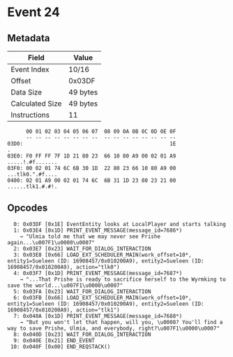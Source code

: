 # Event 24

## Metadata

| Field           | Value    |
|-----------------|----------|
| Event Index     | 10/16    |
| Offset          | 0x03DF   |
| Data Size       | 49 bytes |
| Calculated Size | 49 bytes |
| Instructions    | 11       |

```
      00 01 02 03 04 05 06 07  08 09 0A 0B 0C 0D 0E 0F
      -- -- -- -- -- -- -- --  -- -- -- -- -- -- -- --
03D0:                                               1E                 .
03E0: F0 FF FF 7F 1D 21 80 23  66 10 80 A9 00 02 01 A9  .....!.#f.......
03F0: 00 02 01 74 6C 6B 30 1D  22 80 23 66 10 80 A9 00  ...tlk0.".#f....
0400: 02 01 A9 00 02 01 74 6C  6B 31 1D 23 80 23 21 00  ......tlk1.#.#!.
```

## Opcodes

```
  0: 0x03DF [0x1E] EventEntity looks at LocalPlayer and starts talking
  1: 0x03E4 [0x1D] PRINT_EVENT_MESSAGE(message_id=7686*)
    → "Ulmia told me that we may never see Prishe again...\u007F1\u0000\u0007"
  2: 0x03E7 [0x23] WAIT_FOR_DIALOG_INTERACTION
  3: 0x03E8 [0x66] LOAD_EXT_SCHEDULER_MAIN(work_offset=10*, entity1=Sueleen (ID: 16908457/0x010200A9), entity2=Sueleen (ID: 16908457/0x010200A9), action="tlk0")
  4: 0x03F7 [0x1D] PRINT_EVENT_MESSAGE(message_id=7687*)
    → "...That Prishe is ready to sacrifice herself to the Wyrmking to save the world...\u007F1\u0000\u0007"
  5: 0x03FA [0x23] WAIT_FOR_DIALOG_INTERACTION
  6: 0x03FB [0x66] LOAD_EXT_SCHEDULER_MAIN(work_offset=10*, entity1=Sueleen (ID: 16908457/0x010200A9), entity2=Sueleen (ID: 16908457/0x010200A9), action="tlk1")
  7: 0x040A [0x1D] PRINT_EVENT_MESSAGE(message_id=7688*)
    → "But you won't let that happen, will you, \u0008? You'll find a way to save Prishe, Ulmia, and everybody, right?\u007F1\u0000\u0007"
  8: 0x040D [0x23] WAIT_FOR_DIALOG_INTERACTION
  9: 0x040E [0x21] END_EVENT
 10: 0x040F [0x00] END_REQSTACK()
```

